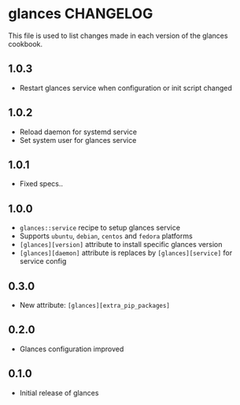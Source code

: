 # glances CHANGELOG

This file is used to list changes made in each version of the glances cookbook.

## 1.0.3
- Restart glances service when configuration or init script changed

## 1.0.2
- Reload daemon for systemd service
- Set system user for glances service

## 1.0.1
- Fixed specs..

## 1.0.0
- `glances::service` recipe to setup glances service
- Supports `ubuntu`, `debian`, `centos` and `fedora` platforms
- `[glances][version]` attribute to install specific glances version
- `[glances][daemon]` attribute is replaces by `[glances][service]` for service config

## 0.3.0
- New attribute: `[glances][extra_pip_packages]`

## 0.2.0
- Glances configuration improved

## 0.1.0
- Initial release of glances
